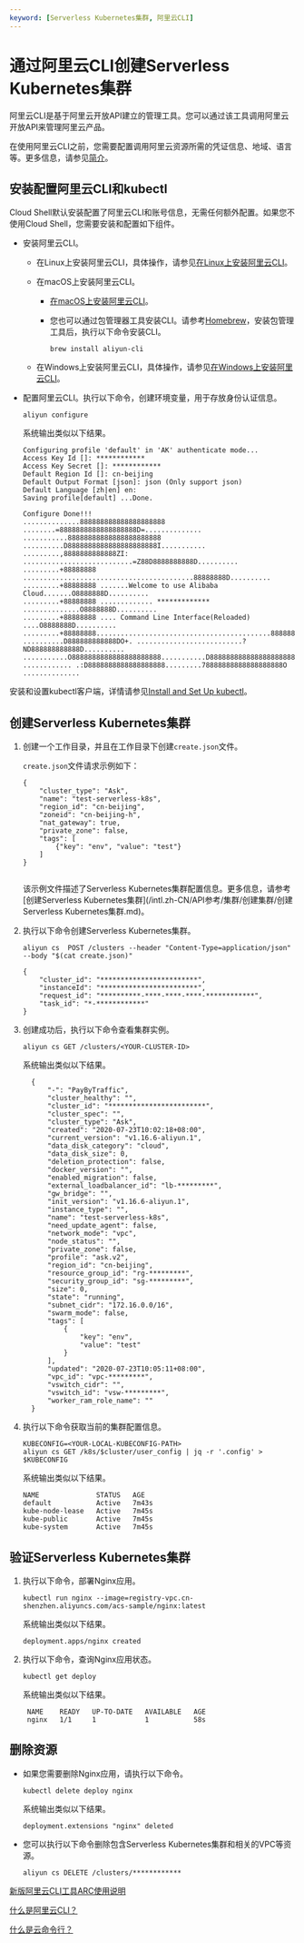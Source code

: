 ```yaml
---
keyword: [Serverless Kubernetes集群, 阿里云CLI]
---
```


# 通过阿里云CLI创建Serverless Kubernetes集群

阿里云CLI是基于阿里云开放API建立的管理工具。您可以通过该工具调用阿里云开放API来管理阿里云产品。

在使用阿里云CLI之前，您需要配置调用阿里云资源所需的凭证信息、地域、语言等。更多信息，请参见[简介]()。

## 安装配置阿里云CLI和kubectl

Cloud Shell默认安装配置了阿里云CLI和账号信息，无需任何额外配置。如果您不使用Cloud Shell，您需要安装和配置如下组件。

-   安装阿里云CLI。
    -   在Linux上安装阿里云CLI，具体操作，请参见[在Linux上安装阿里云CLI]()。
    -   在macOS上安装阿里云CLI。
        -   [在macOS上安装阿里云CLI]()。
        -   您也可以通过包管理器工具安装CLI。请参考[Homebrew](https://brew.sh/)，安装包管理工具后，执行以下命令安装CLI。

            ```
            brew install aliyun-cli
            ```

    -   在Windows上安装阿里云CLI，具体操作，请参见[在Windows上安装阿里云CLI]()。
-   配置阿里云CLI。执行以下命令，创建环境变量，用于存放身份认证信息。

    ```
    aliyun configure
    ```

    系统输出类似以下结果。

    ```
    Configuring profile 'default' in 'AK' authenticate mode...
    Access Key Id []: ************
    Access Key Secret []: ************
    Default Region Id []: cn-beijing
    Default Output Format [json]: json (Only support json)
    Default Language [zh|en] en:
    Saving profile[default] ...Done.
    
    Configure Done!!!
    ..............888888888888888888888 ........=8888888888888888888D=..............
    ...........88888888888888888888888 ..........D8888888888888888888888I...........
    .........,8888888888888ZI: ...........................=Z88D8888888888D..........
    .........+88888888 ..........................................88888888D..........
    .........+88888888 .......Welcome to use Alibaba Cloud.......O8888888D..........
    .........+88888888 ............. ************* ..............O8888888D..........
    .........+88888888 .... Command Line Interface(Reloaded) ....O8888888D..........
    .........+88888888...........................................88888888D..........
    ..........D888888888888DO+. ..........................?ND888888888888D..........
    ...........O8888888888888888888888...........D8888888888888888888888=...........
    ............ .:D8888888888888888888.........78888888888888888888O ..............                    
    ```


安装和设置kubectl客户端，详情请参见[Install and Set Up kubectl](https://kubernetes.io/docs/tasks/tools/install-kubectl/)。

## 创建Serverless Kubernetes集群

1.  创建一个工作目录，并且在工作目录下创建`create.json`文件。

    `create.json`文件请求示例如下：

    ```
    {
        "cluster_type": "Ask",
        "name": "test-serverless-k8s",
        "region_id": "cn-beijing",
        "zoneid": "cn-beijing-h",
        "nat_gateway": true,
        "private_zone": false,
        "tags": [
            {"key": "env", "value": "test"}
        ]
    }
                            
    ```

    该示例文件描述了Serverless Kubernetes集群配置信息。更多信息，请参考[创建Serverless Kubernetes集群](/intl.zh-CN/API参考/集群/创建集群/创建Serverless Kubernetes集群.md)。

2.  执行以下命令创建Serverless Kubernetes集群。

    ```
    aliyun cs  POST /clusters --header "Content-Type=application/json" --body "$(cat create.json)"                       
    ```

    ```
    {
        "cluster_id": "************************",
        "instanceId": "************************",
        "request_id": "**********-****-****-****-************",
        "task_id": "*-************"
    }
    ```

3.  创建成功后，执行以下命令查看集群实例。

    ```
    aliyun cs GET /clusters/<YOUR-CLUSTER-ID>                    
    ```

    系统输出类似以下结果。

    ```
      {
          "-": "PayByTraffic",
          "cluster_healthy": "",
          "cluster_id": "************************",
          "cluster_spec": "",
          "cluster_type": "Ask",
          "created": "2020-07-23T10:02:18+08:00",
          "current_version": "v1.16.6-aliyun.1",
          "data_disk_category": "cloud",
          "data_disk_size": 0,
          "deletion_protection": false,
          "docker_version": "",
          "enabled_migration": false,
          "external_loadbalancer_id": "lb-*********",
          "gw_bridge": "",
          "init_version": "v1.16.6-aliyun.1",
          "instance_type": "",
          "name": "test-serverless-k8s",
          "need_update_agent": false,
          "network_mode": "vpc",
          "node_status": "",
          "private_zone": false,
          "profile": "ask.v2",
          "region_id": "cn-beijing",
          "resource_group_id": "rg-*********",
          "security_group_id": "sg-*********",
          "size": 0,
          "state": "running",
          "subnet_cidr": "172.16.0.0/16",
          "swarm_mode": false,
          "tags": [
              {
                  "key": "env",
                  "value": "test"
              }
          ],
          "updated": "2020-07-23T10:05:11+08:00",
          "vpc_id": "vpc-*********",
          "vswitch_cidr": "",
          "vswitch_id": "vsw-*********",
          "worker_ram_role_name": ""
      }   
    ```

4.  执行以下命令获取当前的集群配置信息。

    ```
    KUBECONFIG=<YOUR-LOCAL-KUBECONFIG-PATH>
    aliyun cs GET /k8s/$cluster/user_config | jq -r '.config' > $KUBECONFIG
    ```

    系统输出类似以下结果。

    ```
    NAME              STATUS   AGE
    default           Active   7m43s
    kube-node-lease   Active   7m45s
    kube-public       Active   7m45s
    kube-system       Active   7m45s
    ```


## 验证Serverless Kubernetes集群

1.  执行以下命令，部署Nginx应用。

    ```
    kubectl run nginx --image=registry-vpc.cn-shenzhen.aliyuncs.com/acs-sample/nginx:latest
    ```

    系统输出类似以下结果。

    ```
    deployment.apps/nginx created
    ```

2.  执行以下命令，查询Nginx应用状态。

    ```
    kubectl get deploy
    ```

    系统输出类似以下结果。

    ```
     NAME    READY   UP-TO-DATE   AVAILABLE   AGE
     nginx   1/1     1            1           58s
    ```


## 删除资源

-   如果您需要删除Nginx应用，请执行以下命令。

    ```
    kubectl delete deploy nginx
    ```

    系统输出类似以下结果。

    ```
    deployment.extensions "nginx" deleted
    ```

-   您可以执行以下命令删除包含Serverless Kubernetes集群和相关的VPC等资源。

    ```
    aliyun cs DELETE /clusters/************
    ```


[新版阿里云CLI工具ARC使用说明](/intl.zh-CN/CLI参考（旧版）/概述.md)

[什么是阿里云CLI？]()

[什么是云命令行？]()

